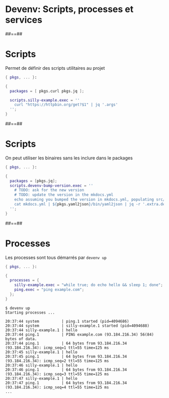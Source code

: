 <!-- .slide: class="transition-bg-sfeir-1" -->

# Devenv: Scripts, processes et services

##==##

# Scripts

Permet de définir des scripts utilitaires au projet

```nix
{ pkgs, ... }:

{
  packages = [ pkgs.curl pkgs.jq ]; 

  scripts.silly-example.exec = ''
    curl "https://httpbin.org/get?$1" | jq '.args'
  '';
}
```

##==##


# Scripts

On peut utiliser les binaires sans les inclure dans le packages

```nix
{ pkgs, ... }:

{
  packages = [pkgs.jq];
  scripts.devenv-bump-version.exec = ''
    # TODO: ask for the new version
    # TODO: update the version in the mkdocs.yml
    echo assuming you bumped the version in mkdocs.yml, populating src/modules/latest-version
    cat mkdocs.yml | ${pkgs.yaml2json}/bin/yaml2json | jq -r '.extra.devenv.version' > src/modules/latest-version
  '';
}
```
##==##

# Processes

Les processes sont tous démarrés par `devenv up`

```nix
{ pkgs, ... }:

{
  processes = {
    silly-example.exec = "while true; do echo hello && sleep 1; done";
    ping.exec = "ping example.com";
  };
}
```

```shell
$ devenv up
Starting processes ...

20:37:44 system          | ping.1 started (pid=4094686)
20:37:44 system          | silly-example.1 started (pid=4094688)
20:37:44 silly-example.1 | hello
20:37:44 ping.1          | PING example.com (93.184.216.34) 56(84) bytes of data.
20:37:44 ping.1          | 64 bytes from 93.184.216.34 (93.184.216.34): icmp_seq=1 ttl=55 time=125 ms
20:37:45 silly-example.1 | hello
20:37:45 ping.1          | 64 bytes from 93.184.216.34 (93.184.216.34): icmp_seq=2 ttl=55 time=125 ms
20:37:46 silly-example.1 | hello
20:37:46 ping.1          | 64 bytes from 93.184.216.34 (93.184.216.34): icmp_seq=3 ttl=55 time=125 ms
20:37:47 silly-example.1 | hello
20:37:47 ping.1          | 64 bytes from 93.184.216.34 (93.184.216.34): icmp_seq=4 ttl=55 time=125 ms
...
```

